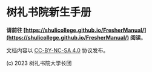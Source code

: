# 树礼书院新生手册

**请前往 [https://shulicollege.github.io/FresherManual/](https://shulicollege.github.io/FresherManual/) 阅读**。

文档内容以 [CC-BY-NC-SA 4.0](https://creativecommons.org/licenses/by-nc-sa/4.0/deed.zh) 协议发布。

(c) 2023 树礼书院大学长团